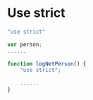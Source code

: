 # Use strict

```javascript
"use strict"

var person;
......
```

```javascript
function logNetPerson() {
    "use strict";
    
    ......
}
```



